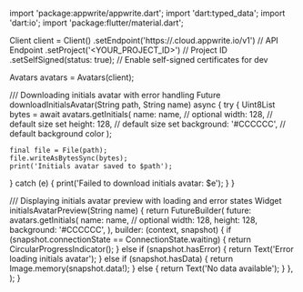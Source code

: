 import 'package:appwrite/appwrite.dart';
import 'dart:typed_data';
import 'dart:io';
import 'package:flutter/material.dart';

Client client = Client()
    .setEndpoint('https://<REGION>.cloud.appwrite.io/v1') // API Endpoint
    .setProject('<YOUR_PROJECT_ID>') // Project ID
    .setSelfSigned(status: true); // Enable self-signed certificates for dev

Avatars avatars = Avatars(client);

/// Downloading initials avatar with error handling
Future<void> downloadInitialsAvatar(String path, String name) async {
  try {
    Uint8List bytes = await avatars.getInitials(
      name: name, // optional
      width: 128, // default size set
      height: 128, // default size set
      background: '#CCCCCC', // default background color
    );

    final file = File(path);
    file.writeAsBytesSync(bytes);
    print('Initials avatar saved to $path');
  } catch (e) {
    print('Failed to download initials avatar: $e');
  }
}

/// Displaying initials avatar preview with loading and error states
Widget initialsAvatarPreview(String name) {
  return FutureBuilder<Uint8List>(
    future: avatars.getInitials(
      name: name, // optional
      width: 128,
      height: 128,
      background: '#CCCCCC',
    ),
    builder: (context, snapshot) {
      if (snapshot.connectionState == ConnectionState.waiting) {
        return CircularProgressIndicator();
      } else if (snapshot.hasError) {
        return Text('Error loading initials avatar');
      } else if (snapshot.hasData) {
        return Image.memory(snapshot.data!);
      } else {
        return Text('No data available');
      }
    },
  );
}
